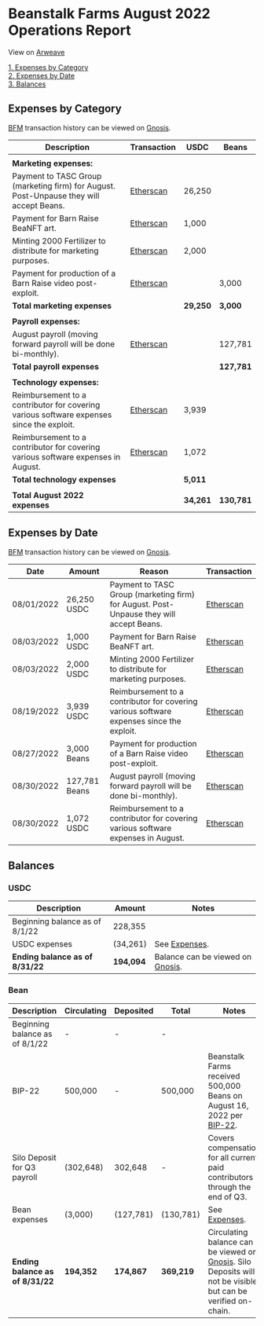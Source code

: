 # Beanstalk Farms August 2022 Operations Report

View on [Arweave](https://arweave.net/kUX9rNSGPo8AihVHwi5aQJ8WwCLT6qDh_E-AQpsw6Zc)

[1. Expenses by Category](#expenses-by-category)  
[2. Expenses by Date](#expenses-by-date)  
[3. Balances](#balances)

## Expenses by Category

[BFM](https://docs.bean.money/governance/beanstalk-farms/bfm-dashboard) transaction history can be viewed on [Gnosis](https://gnosis-safe.io/app/eth:0x21DE18B6A8f78eDe6D16C50A167f6B222DC08DF7/transactions/history).

| Description                                                                              | Transaction                                                                                             | USDC       | Beans       |
| ---------------------------------------------------------------------------------------- | ------------------------------------------------------------------------------------------------------- | ---------- | ----------- |
|                                                                                          |                                                                                                         |            |             |
| **Marketing expenses:**                                                                  |                                                                                                         |            |             |
| Payment to TASC Group (marketing firm) for August. Post-Unpause they will accept Beans.  | [Etherscan](https://etherscan.io/tx/0xcd1ac4e061c41370032e70af76865aa260c707aca658d929c1c24a9b99df9f8d) | 26,250     |             |
| Payment for Barn Raise BeaNFT art.                                                       | [Etherscan](https://etherscan.io/tx/0xff731e9023fd30bf4c435c602571769d540ab5105f079ed47dc59a4ed0fe352b) | 1,000      |             |
| Minting 2000 Fertilizer to distribute for marketing purposes.                            | [Etherscan](https://etherscan.io/tx/0xdb49801b27354b9414d3154be963f10613fc5204a4783af9e1425575f1df94b5) | 2,000      |             |
| Payment for production of a Barn Raise video post-exploit.                               | [Etherscan](https://etherscan.io/tx/0xb607c36cab603a9b9290489ebdd01d765288ec207cb8647057ff74d1a5a250c5) |            | 3,000       |
| **Total marketing expenses**                                                             |                                                                                                         | **29,250** | **3,000**   |
|                                                                                          |                                                                                                         |            |             |
| **Payroll expenses:**                                                                    |                                                                                                         |            |             |
| August payroll (moving forward payroll will be done bi-monthly).                         | [Etherscan](https://etherscan.io/tx/0x32dc8792e768b54f57962bf7604f3371b68fe6a8237f07a29a2c91073aff4430) |            | 127,781     |
| **Total payroll expenses**                                                               |                                                                                                         |            | **127,781** |
|                                                                                          |                                                                                                         |            |             |
| **Technology expenses:**                                                                 |                                                                                                         |            |             |
| Reimbursement to a contributor for covering various software expenses since the exploit. | [Etherscan](https://etherscan.io/tx/0xd0e5b43cac929b78a6f4ce97b143072212ca2145d4ce09f93dac3368baad04b6) | 3,939      |             |
| Reimbursement to a contributor for covering various software expenses in August.         | [Etherscan](https://etherscan.io/tx/0xaa4c98cbe89095385f9fb3278199a68da00c41b859361b2d613c5ef63ae77925) | 1,072      |             |
| **Total technology expenses**                                                            |                                                                                                         | **5,011**  |             |
|                                                                                          |                                                                                                         |            |             |
| **Total August 2022 expenses**                                                           |                                                                                                         | **34,261** | **130,781** |

## Expenses by Date

[BFM](https://docs.bean.money/governance/beanstalk-farms/bfm-dashboard) transaction history can be viewed on [Gnosis](https://gnosis-safe.io/app/eth:0x21DE18B6A8f78eDe6D16C50A167f6B222DC08DF7/transactions/history).


| Date       | Amount        | Reason                                                                                   | Transaction                                                                                             |
| ---------- | ------------- | ---------------------------------------------------------------------------------------- | ------------------------------------------------------------------------------------------------------- |
| 08/01/2022 | 26,250 USDC   | Payment to TASC Group (marketing firm) for August. Post-Unpause they will accept Beans.  | [Etherscan](https://etherscan.io/tx/0xcd1ac4e061c41370032e70af76865aa260c707aca658d929c1c24a9b99df9f8d) |
| 08/03/2022 | 1,000 USDC    | Payment for Barn Raise BeaNFT art.                                                       | [Etherscan](https://etherscan.io/tx/0xff731e9023fd30bf4c435c602571769d540ab5105f079ed47dc59a4ed0fe352b) |
| 08/03/2022 | 2,000 USDC    | Minting 2000 Fertilizer to distribute for marketing purposes.                            | [Etherscan](https://etherscan.io/tx/0xdb49801b27354b9414d3154be963f10613fc5204a4783af9e1425575f1df94b5) |
| 08/19/2022 | 3,939 USDC    | Reimbursement to a contributor for covering various software expenses since the exploit. | [Etherscan](https://etherscan.io/tx/0xd0e5b43cac929b78a6f4ce97b143072212ca2145d4ce09f93dac3368baad04b6) |
| 08/27/2022 | 3,000 Beans   | Payment for production of a Barn Raise video post-exploit.                               | [Etherscan](https://etherscan.io/tx/0xb607c36cab603a9b9290489ebdd01d765288ec207cb8647057ff74d1a5a250c5) |
| 08/30/2022 | 127,781 Beans | August payroll (moving forward payroll will be done bi-monthly).                         | [Etherscan](https://etherscan.io/tx/0x32dc8792e768b54f57962bf7604f3371b68fe6a8237f07a29a2c91073aff4430) |  |
| 08/30/2022 | 1,072 USDC    | Reimbursement to a contributor for covering various software expenses in August.         | [Etherscan](https://etherscan.io/tx/0xaa4c98cbe89095385f9fb3278199a68da00c41b859361b2d613c5ef63ae77925) |  |

## Balances

### USDC

| Description                      | Amount      | Notes                                                                                                                  |
| -------------------------------- | ----------- | ---------------------------------------------------------------------------------------------------------------------- |
| Beginning balance as of 8/1/22   | 228,355     |                                                                                                                        |
| USDC expenses                    | (34,261)    | See [Expenses](#expenses-by-category).                                                                                 |
| **Ending balance as of 8/31/22** | **194,094** | Balance can be viewed on [Gnosis](https://gnosis-safe.io/app/eth:0x21DE18B6A8f78eDe6D16C50A167f6B222DC08DF7/balances). |

### Bean

| Description                      | Circulating | Deposited   | Total       | Notes                                                                                                                                                                                              |
| -------------------------------- | ----------- | ----------- | ----------- | -------------------------------------------------------------------------------------------------------------------------------------------------------------------------------------------------- |
| Beginning balance as of 8/1/22   | -           | -           | -           |                                                                                                                                                                                                    |
| BIP-22                           | 500,000     | -           | 500,000     | Beanstalk Farms received 500,000 Beans on August 16, 2022 per [BIP-22](https://snapshot.org/#/beanstalkdao.eth/proposal/0x770efe960a45d7f91b21b6b13106412b666ad5f90c2a27e398867972aa16f893).       |
| Silo Deposit for Q3 payroll      | (302,648)   | 302,648     | -           | Covers compensation for all current paid contributors through the end of Q3.                                                                                                                       |
| Bean expenses                    | (3,000)     | (127,781)   | (130,781)   | See [Expenses](#expenses-by-category).                                                                                                                                                             |
| **Ending balance as of 8/31/22** | **194,352** | **174,867** | **369,219** | Circulating balance can be viewed on [Gnosis](https://gnosis-safe.io/app/eth:0x21DE18B6A8f78eDe6D16C50A167f6B222DC08DF7/balances). Silo Deposits will not be visible but can be verified on-chain. |
